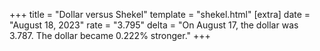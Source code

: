 +++
title = "Dollar versus Shekel"
template = "shekel.html"
[extra]
date = "August 18, 2023"
rate = "3.795"
delta = "On August 17, the dollar was 3.787. The dollar became 0.222% stronger."
+++

